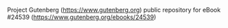 Project Gutenberg (https://www.gutenberg.org) public repository for eBook #24539 (https://www.gutenberg.org/ebooks/24539)

